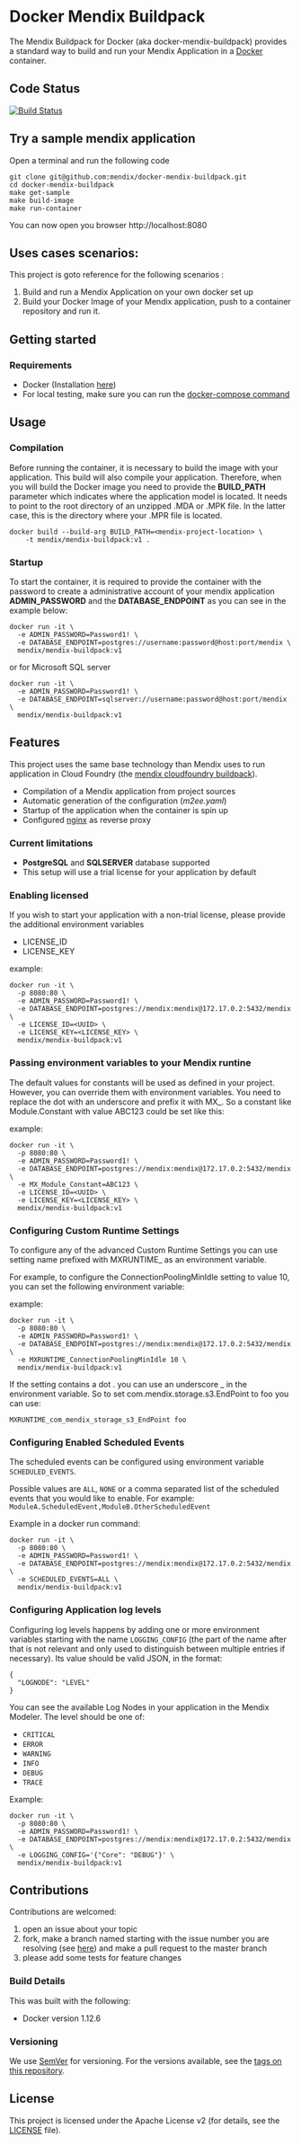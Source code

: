 # Docker Mendix Buildpack

The Mendix Buildpack for Docker (aka docker-mendix-buildpack) provides a standard way to build and run your Mendix Application in a [Docker](https://www.docker.com/) container.

## Code Status

[![Build Status](https://travis-ci.org/mendix/docker-mendix-buildpack.svg?branch=master)](https://travis-ci.org/mendix/docker-mendix-buildpack)

## Try a sample mendix application

Open a terminal and run the following code
```
git clone git@github.com:mendix/docker-mendix-buildpack.git
cd docker-mendix-buildpack
make get-sample
make build-image
make run-container
```

You can now open you browser http://localhost:8080

## Uses cases scenarios:

This project is goto reference for the following scenarios :

1. Build and run a Mendix Application on your own docker set up
1. Build your Docker Image of your Mendix application, push to a container repository and run it.

## Getting started

### Requirements

* Docker (Installation [here](https://docs.docker.com/engine/installation/))
* For local testing, make sure you can run the [docker-compose command](https://docs.docker.com/compose/install/)

## Usage

### Compilation

Before running the container, it is necessary to build the image with your application. This build will also compile your application. Therefore, when you will build the Docker image you need to provide the **BUILD_PATH** parameter which indicates where the application model is located. It needs to point to the root directory of an unzipped .MDA or .MPK file. In the latter case, this is the directory where your .MPR file is located.

```
docker build --build-arg BUILD_PATH=<mendix-project-location> \
	-t mendix/mendix-buildpack:v1 .
```

### Startup

To start the container, it is required to provide the container with the password
to create a administrative account of your mendix application **ADMIN_PASSWORD**
and the **DATABASE_ENDPOINT** as you can see in the example below:

```
docker run -it \
  -e ADMIN_PASSWORD=Password1! \
  -e DATABASE_ENDPOINT=postgres://username:password@host:port/mendix \
  mendix/mendix-buildpack:v1  
```

or for Microsoft SQL server

```
docker run -it \
  -e ADMIN_PASSWORD=Password1! \
  -e DATABASE_ENDPOINT=sqlserver://username:password@host:port/mendix \
  mendix/mendix-buildpack:v1  
```

## Features

This project uses the same base technology than Mendix uses to run application in Cloud Foundry (the [mendix cloudfoundry buildpack](https://github.com/mendix/cf-mendix-buildpack)).

* Compilation of a Mendix application from project sources
* Automatic generation of the configuration (_m2ee.yaml_)
* Startup of the application when the container is spin up  
* Configured [nginx](https://nginx.org/) as reverse proxy

### Current limitations

* **PostgreSQL** and **SQLSERVER** database supported
* This setup will use a trial license for your application by default

### Enabling licensed

If you wish to start your application with a non-trial license, please provide the additional environment variables
* LICENSE_ID
* LICENSE_KEY

example:
```
docker run -it \
  -p 8080:80 \
  -e ADMIN_PASSWORD=Password1! \
  -e DATABASE_ENDPOINT=postgres://mendix:mendix@172.17.0.2:5432/mendix \
  -e LICENSE_ID=<UUID> \
  -e LICENSE_KEY=<LICENSE_KEY> \
  mendix/mendix-buildpack:v1  
```

### Passing environment variables to your Mendix runtine

The default values for constants will be used as defined in your project. However, you can override them with environment variables. You need to replace the dot with an underscore and prefix it with MX_. So a constant like Module.Constant with value ABC123 could be set like this:

example:
```
docker run -it \
  -p 8080:80 \
  -e ADMIN_PASSWORD=Password1! \
  -e DATABASE_ENDPOINT=postgres://mendix:mendix@172.17.0.2:5432/mendix \
  -e MX_Module_Constant=ABC123 \
  -e LICENSE_ID=<UUID> \
  -e LICENSE_KEY=<LICENSE_KEY> \
  mendix/mendix-buildpack:v1  
```

### Configuring Custom Runtime Settings

To configure any of the advanced Custom Runtime Settings you can use setting name prefixed with MXRUNTIME_ as an environment variable.

For example, to configure the ConnectionPoolingMinIdle setting to value 10, you can set the following environment variable:

example:
```
docker run -it \
  -p 8080:80 \
  -e ADMIN_PASSWORD=Password1! \
  -e DATABASE_ENDPOINT=postgres://mendix:mendix@172.17.0.2:5432/mendix \
  -e MXRUNTIME_ConnectionPoolingMinIdle 10 \
  mendix/mendix-buildpack:v1  
```

If the setting contains a dot . you can use an underscore _ in the environment variable. So to set com.mendix.storage.s3.EndPoint to foo you can use:

```
MXRUNTIME_com_mendix_storage_s3_EndPoint foo
```

### Configuring Enabled Scheduled Events

The scheduled events can be configured using environment variable `SCHEDULED_EVENTS`.

Possible values are `ALL`, `NONE` or a comma separated list of the scheduled events that you would like to enable. For example: `ModuleA.ScheduledEvent,ModuleB.OtherScheduledEvent`

Example in a docker run command:

```
docker run -it \
  -p 8080:80 \
  -e ADMIN_PASSWORD=Password1! \
  -e DATABASE_ENDPOINT=postgres://mendix:mendix@172.17.0.2:5432/mendix \
  -e SCHEDULED_EVENTS=ALL \
  mendix/mendix-buildpack:v1  
```

### Configuring Application log levels

Configuring log levels happens by adding one or more environment variables starting with the name `LOGGING_CONFIG` (the part of the name after that is not relevant and only used to distinguish between multiple entries if necessary). Its value should be valid JSON, in the format:

    {
      "LOGNODE": "LEVEL"
    }

You can see the available Log Nodes in your application in the Mendix Modeler. The level should be one of:
 * `CRITICAL`
 * `ERROR`
 * `WARNING`
 * `INFO`
 * `DEBUG`
 * `TRACE`


Example:

```
docker run -it \
  -p 8080:80 \
  -e ADMIN_PASSWORD=Password1! \
  -e DATABASE_ENDPOINT=postgres://mendix:mendix@172.17.0.2:5432/mendix \
  -e LOGGING_CONFIG='{"Core": "DEBUG"}' \
  mendix/mendix-buildpack:v1  
```

## Contributions

Contributions are welcomed:

1. open an issue about your topic
1. fork, make a branch named starting with the issue number you are resolving (see [here](https://github.com/mendix/docker-mendix-buildpack/pulls?q=is%3Apr+is%3Aclosed)) and make a pull request to the master branch
1. please add some tests for feature changes

### Build Details

This was built with the following:

* Docker version 1.12.6

### Versioning

We use [SemVer](http://semver.org/) for versioning. For the versions available, see the [tags on this repository](https://github.com/mendix/IBM-Watson-Connector-Kit/tags).

## License

This project is licensed under the Apache License v2 (for details, see the [LICENSE](LICENSE-2.0.txt) file).
